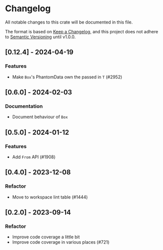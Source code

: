# Changelog

All notable changes to this crate will be documented in this file.

The format is based on [Keep a Changelog](https://keepachangelog.com/en/1.0.0/),
and this project does not adhere to [Semantic Versioning](https://semver.org/spec/v2.0.0.html) until v1.0.0.

## [0.12.4] - 2024-04-19

### Features

- Make `Box`'s PhantomData own the passed in `T` (#2952)

## [0.6.0] - 2024-02-03

### Documentation

- Document behaviour of `Box`

## [0.5.0] - 2024-01-12

### Features

- Add `From` API (#1908)

## [0.4.0] - 2023-12-08

### Refactor

- Move to workspace lint table (#1444)

## [0.2.0] - 2023-09-14

### Refactor

- Improve code coverage a little bit
- Improve code coverage in various places (#721)

